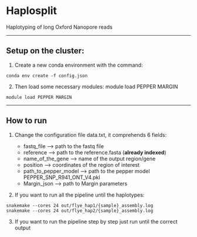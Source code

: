 # Haplosplit
Haplotyping of long Oxford Nanopore reads

---
## Setup on the cluster:

1. Create a new conda environment with the command:  
```
conda env create -f config.json 
```
2. Then load some necessary modules:  module load PEPPER MARGIN
```
module load PEPPER MARGIN
```


---
## How to run

1. Change the configuration file data.txt, it comprehends 6  fields:
    - fastq_file --> path to the fastq file
    - reference --> path to the reference.fasta (**already indexed**)
    - name_of_the_gene --> name of the output region/gene
    - position --> coordinates of the region of interest
    - path_to_pepper_model --> path to the pepper model PEPPER_SNP_R941_ONT_V4.pkl
    - Margin_json --> path to Margin parameters

2. If you want to run all the pipeline until the haplotypes: 


```
snakemake --cores 24 out/flye_hap1/{sample}_assembly.log
snakemake --cores 24 out/flye_hap2/{sample}_assembly.log
```


3. If you want to run the pipeline step by step just run until the correct output
